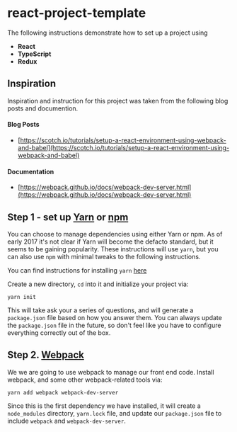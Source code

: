 # react-project-template
The following instructions demonstrate how to set up a project using

- **React**
- **TypeScript**
- **Redux**

## Inspiration
Inspiration and instruction for this project was taken from the following blog posts and documention.

#### Blog Posts
- [https://scotch.io/tutorials/setup-a-react-environment-using-webpack-and-babel](https://scotch.io/tutorials/setup-a-react-environment-using-webpack-and-babel)

#### Documentation
- [https://webpack.github.io/docs/webpack-dev-server.html](https://webpack.github.io/docs/webpack-dev-server.html)

## Step 1 - set up [Yarn](https://yarnpkg.com/en/) or [npm](https://www.npmjs.com/)
You can choose to manage dependencies using either Yarn or npm. As of early 2017 it's not clear if Yarn will become the defacto standard, but it seems to be gaining popularity. These instructions will use `yarn`, but you can also use `npm` with minimal tweaks to the following instructions.

You can find instructions for installing `yarn` [here](https://yarnpkg.com/lang/en/docs/install/)

Create a new directory, `cd` into it and initialize your project via:
```
yarn init
```

This will take ask your a series of questions, and will generate a `package.json` file based on how you answer them. You can always update the `package.json` file in the future, so don't feel like you have to configure everything correctly out of the box. 


## Step 2. [Webpack](https://webpack.js.org/)
We we are going to use webpack to manage our front end code. Install webpack, and some other webpack-related tools via:

```
yarn add webpack webpack-dev-server
```

Since this is the first dependency we have installed, it will create a `node_modules` directory, `yarn.lock` file, and update our `package.json` file to include `webpack` and `webpack-dev-server`.

## 
